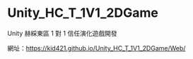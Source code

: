 # Unity_HC_T_1V1_2DGame
 Unity 赫綵東區 1 對 1 信任演化遊戲開發

網址：https://kid421.github.io/Unity_HC_T_1V1_2DGame/Web/